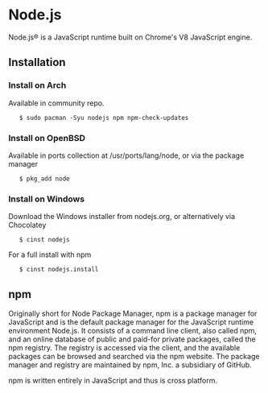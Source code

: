 # Node.js
Node.js® is a JavaScript runtime built on
Chrome's V8 JavaScript engine.

## Installation

### Install on Arch
Available in community repo.
```
   $ sudo pacman -Syu nodejs npm npm-check-updates
```

### Install on OpenBSD
Available in ports collection at
/usr/ports/lang/node, or via the package manager
```
   $ pkg_add node
```

### Install on Windows
Download the Windows installer from nodejs.org,
or alternatively via Chocolatey
```
   $ cinst nodejs
```
For a full install with npm
```
   $ cinst nodejs.install
```
## npm
Originally short for Node Package Manager, npm
is a package manager for JavaScript and is the
default package manager for the JavaScript
runtime environment Node.js. It consists of a
command line client, also called npm, and an
online database of public and paid-for private
packages, called the npm registry. The registry
is accessed via the client, and the available
packages can be browsed and searched via the npm
website. The package manager and registry are 
maintained by npm, Inc. a subsidiary of GitHub.

npm is written entirely in JavaScript and thus
is cross platform.
